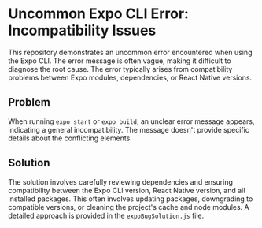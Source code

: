 # Uncommon Expo CLI Error: Incompatibility Issues

This repository demonstrates an uncommon error encountered when using the Expo CLI. The error message is often vague, making it difficult to diagnose the root cause. The error typically arises from compatibility problems between Expo modules, dependencies, or React Native versions.

## Problem

When running `expo start` or `expo build`, an unclear error message appears, indicating a general incompatibility.  The message doesn't provide specific details about the conflicting elements.

## Solution

The solution involves carefully reviewing dependencies and ensuring compatibility between the Expo CLI version, React Native version, and all installed packages.  This often involves updating packages, downgrading to compatible versions, or cleaning the project's cache and node modules.  A detailed approach is provided in the `expoBugSolution.js` file.